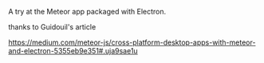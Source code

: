 A try at the Meteor app packaged with Electron.

thanks to Guidouil's article

https://medium.com/meteor-js/cross-platform-desktop-apps-with-meteor-and-electron-5355eb9e351#.uja9sae1u
